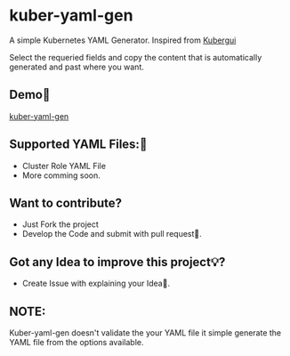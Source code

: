 
# kuber-yaml-gen
A simple Kubernetes YAML Generator. Inspired from [Kubergui](https://github.com/BrandonPotter/kubergui) 

Select the requeried fields and copy the content that is automatically generated and past where you want.

## **Demo🎉**

[kuber-yaml-gen](https://mohansai1997.github.io/kuber-yaml-gen/)

## **Supported YAML Files:🙌**

 - Cluster Role YAML File
 - More comming soon.
 
 ## **Want to contribute?** 
 - Just Fork the project
 - Develop the Code and submit with pull request🥂.

## **Got any Idea to improve this project💡?**

 - Create Issue with explaining your Idea🎊.

## **NOTE:**

Kuber-yaml-gen doesn't validate the your YAML file it simple generate the YAML file from the options available.
